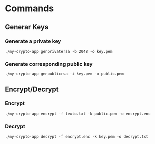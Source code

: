 # Commands

## Generar Keys

### Generate a private key
~~~
./my-crypto-app genprivatersa -b 2048 -o key.pem
~~~

### Generate corresponding public key
~~~
./my-crypto-app genpublicrsa -i key.pem -o public.pem
~~~

## Encrypt/Decrypt

### Encrypt
~~~
./my-crypto-app encrypt -f texto.txt -k public.pem -o encrypt.enc
~~~

### Decrypt
~~~
./my-crypto-app decrypt -f encrypt.enc -k key.pem -o decrypt.txt
~~~